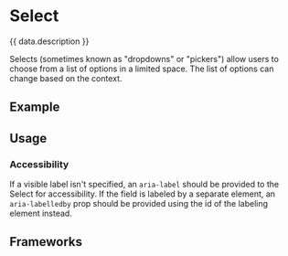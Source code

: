 <script setup>
  import Vue from './vue.md';
  import React from './react.md';
  import Elements from './elements.md';
  import data from './data.json';
  import { mapFrameworkStatuses } from '../utils.js';
</script>

# Select
{{ data.description }}

Selects (sometimes known as "dropdowns" or "pickers") allow users to choose from a list of options in a limited space. The list of options can change based on the context.

<components-status v-bind="mapFrameworkStatuses(data.frameworks)" />

## Example
<ThemeSwitcher />
<select-example />

## Usage

<component-design-guidelines name="Warp - Components / Select" link="https://www.figma.com/file/nkiRpuVu6XRfvY96BA80H8/Components-overview?type=design&node-id=384-34748&mode=design" />

### Accessibility

If a visible label isn't specified, an `aria-label` should be provided to the
Select for accessibility. If the field is labeled by a separate element, an
`aria-labelledby` prop should be provided using the id of the labeling element
instead.

<component-questions />

## Frameworks

<tabs-content>
  <template #react>
   <react />
  </template>
  <template #vue>
    <vue />
  </template>
   <template #elements>
    <elements />
  </template>
</tabs-content>
